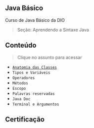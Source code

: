 ## Java Básico

Curso de Java Básico da DIO
> Seção: Aprendendo a Sintaxe Java

## Conteúdo

> Clique no assunto para acessar
- [`Anatomia das Classes`](src/edu/gabriel/anatomiaclasses/Anatomia-classes.md)
- `Tipos e Variáveis`
- `Operadores`
- `Métodos`
- `Escopo`
- `Palavras reservadas`
- `Java Doc`
- `Terminal e Argumentos`

## Certificação
